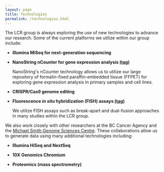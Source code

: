 ```yaml
---
layout: page
title: Technologies
permalink: /technologies.html
---
```


The LCR group is always exploring the use of new technologies to advance our research. Some of the current platforms we utilize within our group include:

* **Illumina MiSeq for next-generation sequencing**

* **NanoString nCounter for gene expression analysis [(tag)](/tags/nanostring/)**

  NanoString's nCounter technology allows us to utilize our large repository of formalin-fixed paraffin-embedded tissue (FFPET) for exploring gene expression analysis in primary samples and cell lines.

* **CRISPR/Cas9 genome editing**

* **Fluorescence *in situ* hybridization (FISH) assays [(tag)](/tags/FISH/)**

  We utilize FISH assays such as break-apart and dual-fusion approaches in many studies within the LCR group.

We also work closely with other researchers at the BC Cancer Agency and the [Michael Smith Genome Sciences Centre](http://www.bcgsc.ca/). These collaborations allow us to generate data using many additional technologies including:

* **Illumina HiSeq and NextSeq**

* **10X Genomics Chromium**

* **Proteomics (mass spectrometry)**
